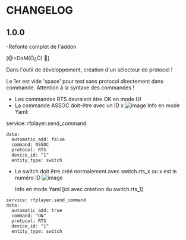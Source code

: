 # CHANGELOG

## 1.0.0
-Refonte complet de l'addon

[@+DoM(Ô¿Ô) 🖖]

Dans l'outil de développement, création d'un sélecteur de protocol !

Le 1er est vide 'space' pour test sans protocol directement dans commande.
Attention à la syntaxe des commandes !


- Les commandes RTS devraient être OK en mode UI
- La commande ASSOC doit-être avec un ID x
![image](https://user-images.githubusercontent.com/97252459/224477047-cd72b54e-e0b8-4a25-bf09-d4bfda62ebb0.png)
  Info en mode Yaml:

service: rfplayer.send_command
````
data:
  automatic_add: false
  command: ASSOC
  protocol: RTS
  device_id: "1"
  entity_type: switch
````
- Le switch doit être créé normalement avec switch.rts_x ou x est le numéro ID
![image](https://user-images.githubusercontent.com/97252459/224477085-78a7ad43-4391-4149-8e97-1ba653735296.png)

  Info en mode Yaml [ici avec création du switch.rts_1]
````
service: rfplayer.send_command
data:
  automatic_add: true
  command: "ON"
  protocol: RTS
  device_id: "1"
  entity_type: switch
````
